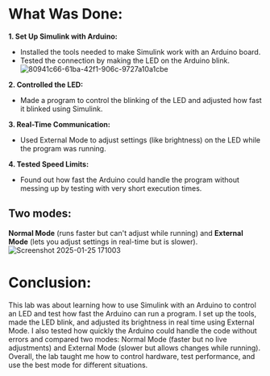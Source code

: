 # What Was Done:

**1. Set Up Simulink with Arduino:**
- Installed the tools needed to make Simulink work with an Arduino board.
- Tested the connection by making the LED on the Arduino blink.
![80941c66-61ba-42f1-906c-9727a10a1cbe](https://github.com/user-attachments/assets/e8d8e5c9-be27-409b-a82e-0a92f73bbbcf)

**2. Controlled the LED:**
- Made a program to control the blinking of the LED and adjusted how fast it blinked using Simulink.
  
**3. Real-Time Communication:**
- Used External Mode to adjust settings (like brightness) on the LED while the program was running.
  
**4. Tested Speed Limits:**
- Found out how fast the Arduino could handle the program without messing up by testing with very short execution times.

## Two modes: 
**Normal Mode** (runs faster but can't adjust while running) and **External Mode** (lets you adjust settings in real-time but is slower).
![Screenshot 2025-01-25 171003](https://github.com/user-attachments/assets/6a2dfd4a-a334-4a05-b9ac-9ebb5135821f)

# Conclusion: 
This lab was about learning how to use Simulink with an Arduino to control an LED and test how fast the Arduino can run a program. 
I set up the tools, made the LED blink, and adjusted its brightness in real time using External Mode. 
I also tested how quickly the Arduino could handle the code without errors and compared two modes: 
Normal Mode (faster but no live adjustments) and External Mode (slower but allows changes while running). 
Overall, the lab taught me how to control hardware, test performance, and use the best mode for different situations.
